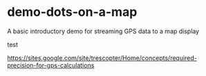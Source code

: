 # demo-dots-on-a-map
A basic introductory demo for streaming GPS data to a map display

test

https://sites.google.com/site/trescopter/Home/concepts/required-precision-for-gps-calculations

